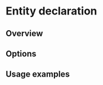 <param ve-config title="Documentation" component="default" class="documentation" fixed-header>

# Entity declaration

## Overview

## Options

## Usage examples
